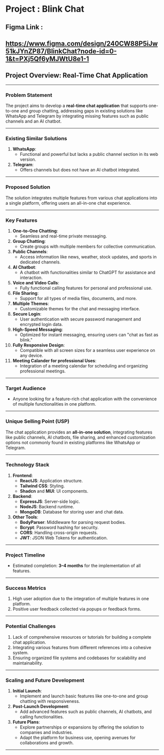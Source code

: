 # **Project : Blink Chat**

## **Figma Link :**
## **https://www.figma.com/design/240CW88P5iJw51kJYnZP87/BlinkChat?node-id=0-1&t=PXj5Qf6yMJWtU8e1-1**


## Project Overview: Real-Time Chat Application

---

### **Problem Statement**

The project aims to develop a **real-time chat application** that supports one-to-one and group chatting, addressing gaps in existing solutions like WhatsApp and Telegram by integrating missing features such as public channels and an AI chatbot.

---

### **Existing Similar Solutions**

1. **WhatsApp**:
    - Functional and powerful but lacks a public channel section in its web version.
2. **Telegram**:
    - Offers channels but does not have an AI chatbot integrated.

---

### **Proposed Solution**

The solution integrates multiple features from various chat applications into a single platform, offering users an all-in-one chat experience.

---

### **Key Features**

1. **One-to-One Chatting**:
    - Seamless and real-time private messaging.
2. **Group Chatting**:
    - Create groups with multiple members for collective communication.
3. **Public Channels**:
    - Access information like news, weather, stock updates, and sports in dedicated channels.
4. **AI Chatbot**:
    - A chatbot with functionalities similar to ChatGPT for assistance and interaction.
5. **Voice and Video Calls**:
    - Fully functional calling features for personal and professional use.
6. **File Sharing**:
    - Support for all types of media files, documents, and more.
7. **Multiple Themes**:
    - Customizable themes for the chat and messaging interface.
8. **Secure Login**:
    - User authentication with secure password management and encrypted login data.
9. **High-Speed Messaging**:
    - Optimized for instant messaging, ensuring users can "chat as fast as blink."
10. **Fully Responsive Design**:
    - Compatible with all screen sizes for a seamless user experience on any device.
11. **Meeting Calander for professional Uses**:
    - Integration of a meeting calendar for scheduling and organizing professional meetings.
---

### **Target Audience**

- Anyone looking for a feature-rich chat application with the convenience of multiple functionalities in one platform.

---

### **Unique Selling Point (USP)**

The chat application provides an **all-in-one solution**, integrating features like public channels, AI chatbots, file sharing, and enhanced customization options not commonly found in existing platforms like WhatsApp or Telegram.

---

### **Technology Stack**

1. **Frontend**:
    - **ReactJS**: Application structure.
    - **Tailwind CSS**: Styling.
    - **Shadcn** and **MUI**: UI components.
2. **Backend**:
    - **ExpressJS**: Server-side logic.
    - **NodeJS**: Backend runtime.
    - **MongoDB**: Database for storing user and chat data.
3. **Other Tools**:
    - **BodyParser**: Middleware for parsing request bodies.
    - **Bcrypt**: Password hashing for security.
    - **CORS**: Handling cross-origin requests.
    - **JWT**: JSON Web Tokens for authentication.

---

### **Project Timeline**

- Estimated completion: **3–4 months** for the implementation of all features.

---

### **Success Metrics**

1. High user adoption due to the integration of multiple features in one platform.
2. Positive user feedback collected via popups or feedback forms.

---

### **Potential Challenges**

1. Lack of comprehensive resources or tutorials for building a complete chat application.
2. Integrating various features from different references into a cohesive system.
3. Ensuring organized file systems and codebases for scalability and maintainability.

---

### **Scaling and Future Development**

1. **Initial Launch**:
    - Implement and launch basic features like one-to-one and group chatting with responsiveness.
2. **Post-Launch Development**:
    - Add advanced features such as public channels, AI chatbots, and calling functionalities.
3. **Future Plans**:
    - Explore partnerships or expansions by offering the solution to companies and industries.
    - Adapt the platform for business use, opening avenues for collaborations and growth.

---

